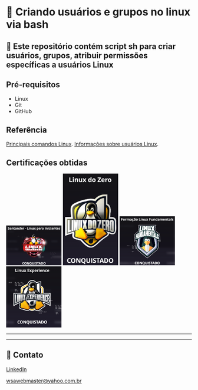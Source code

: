 # 🚀 Criando usuários e grupos no linux via bash

## 📃 Este repositório contém script sh para criar usuários, grupos, atribuir permissões específicas a usuários Linux

## Pré-requisitos

 - Linux
 - Git
 - GitHub

## Referência

[Principais comandos Linux](https://www.linux.ime.usp.br/~albasalo/Apostila/apostila.pdf).
[Informações sobre usuários Linux](https://www.infowester.com/usuarioslinux.php).

## Certificações obtidas

<img src="./assets/img/linux-para-iniciantes.png" alt="Linux para Iniciantes" style="max-width:150px;">
<img src="assets/img/linux-do-zero.png" alt="Linux do Zero" style="max-width:150px;">
<img src="assets/img/linux-fundamentals.png" alt="Linux Fundamentals" style="max-width:150px;">
<img src="assets/img/linux-experience.png" alt="Linux Experience" style="max-width:150px;">

---
---
## 📧 Contato

[LinkedIn](https://www.linkedin.com/in/wsawebmaster/)

[wsawebmaster@yahoo.com.br](mailto:wsawebmaster@yahoo.com.br)